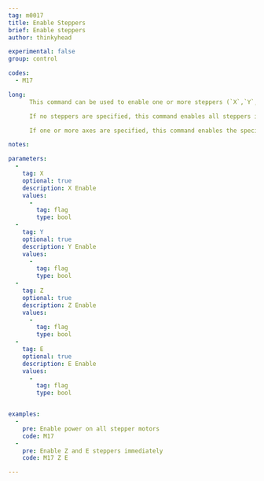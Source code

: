 ```yaml
---
tag: m0017
title: Enable Steppers
brief: Enable steppers
author: thinkyhead

experimental: false
group: control

codes:
  - M17

long:
      This command can be used to enable one or more steppers (`X`,`Y`,`Z`,`E`).

      If no steppers are specified, this command enables all steppers immediately.

      If one or more axes are specified, this command enables the specified steppers immediately.

notes:

parameters:
  -
    tag: X
    optional: true
    description: X Enable
    values:
      -
        tag: flag
        type: bool
  -
    tag: Y
    optional: true
    description: Y Enable
    values:
      -
        tag: flag
        type: bool
  -
    tag: Z
    optional: true
    description: Z Enable
    values:
      -
        tag: flag
        type: bool
  -
    tag: E
    optional: true
    description: E Enable
    values:
      -
        tag: flag
        type: bool


examples:
  -
    pre: Enable power on all stepper motors
    code: M17
  -
    pre: Enable Z and E steppers immediately
    code: M17 Z E

---
```

